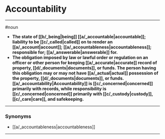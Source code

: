 # Accountability
---
#noun
- **The state of [[b/_being|being]] [[a/_accountable|accountable]]; liability to be [[c/_called|called]] on to render an [[a/_account|account]]; [[a/_accountableness|accountableness]]; responsible for; [[a/_answerable|answerable]] for.**
- **The obligation imposed by law or lawful order or regulation on an officer or other person for keeping [[a/_accurate|accurate]] record of property, [[d/_documents|documents]], or funds. The person having this obligation may or may not have [[a/_actual|actual]] possession of the property, [[d/_documents|documents]], or funds. [[a/_accountability|Accountability]] is [[c/_concerned|concerned]] primarily with records, while responsibility is [[c/_concerned|concerned]] primarily with [[c/_custody|custody]], [[c/_care|care]], and safekeeping.**
---
### Synonyms
- [[a/_accountableness|accountableness]]
---
